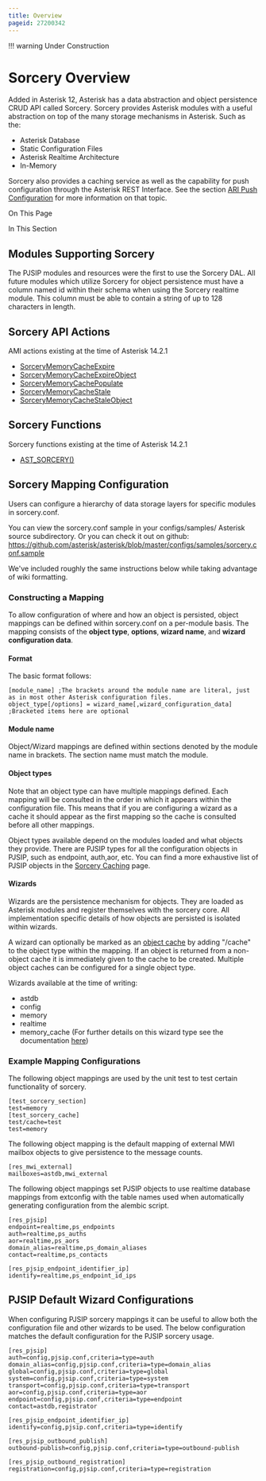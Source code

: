```yaml
---
title: Overview
pageid: 27200342
---
```


!!! warning 
    Under Construction

[//]: # (end-warning)

# Sorcery Overview

Added in Asterisk 12, Asterisk has a data abstraction and object persistence CRUD API called Sorcery. Sorcery provides Asterisk modules with a useful abstraction on top of the many storage mechanisms in Asterisk. Such as the:

* Asterisk Database
* Static Configuration Files
* Asterisk Realtime Architecture
* In-Memory

Sorcery also provides a caching service as well as the capability for push configuration through the Asterisk REST Interface. See the section [ARI Push Configuration](/Configuration/Interfaces/Asterisk-REST-Interface-ARI/The-Asterisk-Resource/ARI-Push-Configuration) for more information on that topic.

On This Page

In This Section

## Modules Supporting Sorcery

The PJSIP modules and resources were the first to use the Sorcery DAL. All future modules which utilize Sorcery for object persistence must have a column named id within their schema when using the Sorcery realtime module. This column must be able to contain a string of up to 128 characters in length.

## Sorcery API Actions

AMI actions existing at the time of Asterisk 14.2.1

* [SorceryMemoryCacheExpire](/Latest_API/API_Documentation/AMI_Actions/SorceryMemoryCacheExpire)
* [SorceryMemoryCacheExpireObject](/Latest_API/API_Documentation/AMI_Actions/SorceryMemoryCacheExpireObject)
* [SorceryMemoryCachePopulate](/Latest_API/API_Documentation/AMI_Actions/SorceryMemoryCachePopulate)
* [SorceryMemoryCacheStale](/Latest_API/API_Documentation/AMI_Actions/SorceryMemoryCacheStale)
* [SorceryMemoryCacheStaleObject](/Latest_API/API_Documentation/AMI_Actions/SorceryMemoryCacheStaleObject)

## Sorcery Functions

Sorcery functions existing at the time of Asterisk 14.2.1

* [AST_SORCERY()](/Latest_API/API_Documentation/Dialplan_Functions/AST_SORCERY)

## Sorcery Mapping Configuration

Users can configure a hierarchy of data storage layers for specific modules in sorcery.conf.

You can view the sorcery.conf sample in your configs/samples/ Asterisk source subdirectory. Or you can check it out on github: <https://github.com/asterisk/asterisk/blob/master/configs/samples/sorcery.conf.sample>

We've included roughly the same instructions below while taking advantage of wiki formatting.

### Constructing a Mapping

To allow configuration of where and how an object is persisted, object mappings can be defined within sorcery.conf on a per-module basis. The mapping consists of the **object type**, **options**, **wizard name**, and **wizard configuration data**.

#### Format

The basic format follows:

```
[module_name] ;The brackets around the module name are literal, just as in most other Asterisk configuration files.
object_type[/options] = wizard_name[,wizard_configuration_data] ;Bracketed items here are optional

```

#### Module name

Object/Wizard mappings are defined within sections denoted by the module name in brackets. The section name must match the module.

#### Object types

Note that an object type can have multiple mappings defined. Each mapping will be consulted in the order in which it appears within the configuration file. This means that if you are configuring a wizard as a cache it should appear as the first mapping so the cache is consulted before all other mappings.

Object types available depend on the modules loaded and what objects they provide. There are PJSIP types for all the configuration objects in PJSIP, such as endpoint, auth,aor, etc. You can find a more exhaustive list of PJSIP objects in the [Sorcery Caching](/Fundamentals/Asterisk-Configuration/Sorcery/Sorcery-Caching) page.

#### Wizards

Wizards are the persistence mechanism for objects. They are loaded as Asterisk modules and register themselves with the sorcery core. All implementation specific details of how objects are persisted is isolated within wizards.

A wizard can optionally be marked as an [object cache](/Fundamentals/Asterisk-Configuration/Sorcery/Sorcery-Caching) by adding "/cache" to the object type within the mapping. If an object is returned from a non-object cache it is immediately given to the cache to be created. Multiple object caches can be configured for a single object type.

Wizards available at the time of writing:

* astdb
* config
* memory
* realtime
* memory_cache (For further details on this wizard type see the documentation [here](/Fundamentals/Asterisk-Configuration/Sorcery/Sorcery-Caching))

### Example Mapping Configurations

The following object mappings are used by the unit test to test certain functionality of sorcery.

```
[test_sorcery_section]
test=memory
[test_sorcery_cache]
test/cache=test
test=memory

```

The following object mapping is the default mapping of external MWI mailbox objects to give persistence to the message counts.

```
[res_mwi_external]
mailboxes=astdb,mwi_external

```

The following object mappings set PJSIP objects to use realtime database mappings from extconfig with the table names used when automatically generating configuration from the alembic script.

```
[res_pjsip]
endpoint=realtime,ps_endpoints
auth=realtime,ps_auths
aor=realtime,ps_aors
domain_alias=realtime,ps_domain_aliases
contact=realtime,ps_contacts

[res_pjsip_endpoint_identifier_ip]
identify=realtime,ps_endpoint_id_ips

```

## PJSIP Default Wizard Configurations

When configuring PJSIP sorcery mappings it can be useful to allow both the configuration file and other wizards to be used. The below configuration matches the default configuration for the PJSIP sorcery usage.

```
[res_pjsip]
auth=config,pjsip.conf,criteria=type=auth
domain_alias=config,pjsip.conf,criteria=type=domain_alias
global=config,pjsip.conf,criteria=type=global
system=config,pjsip.conf,criteria=type=system
transport=config,pjsip.conf,criteria=type=transport
aor=config,pjsip.conf,criteria=type=aor
endpoint=config,pjsip.conf,criteria=type=endpoint
contact=astdb,registrator

[res_pjsip_endpoint_identifier_ip]
identify=config,pjsip.conf,criteria=type=identify

[res_pjsip_outbound_publish]
outbound-publish=config,pjsip.conf,criteria=type=outbound-publish

[res_pjsip_outbound_registration]
registration=config,pjsip.conf,criteria=type=registration

```
